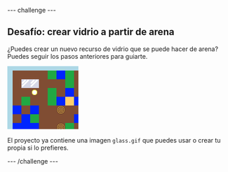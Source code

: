 \--- challenge \---

## Desafío: crear vidrio a partir de arena

¿Puedes crear un nuevo recurso de vidrio que se puede hacer de arena? Puedes seguir los pasos anteriores para guiarte.

![captura de pantalla](images/craft-glass.png)

El proyecto ya contiene una imagen `glass.gif` que puedes usar o crear tu propia si lo prefieres.

\--- /challenge \---